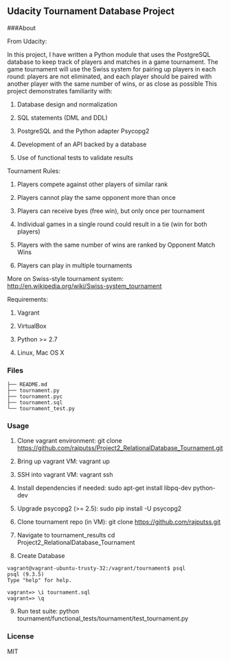 ## Udacity Tournament Database Project

###About

From Udacity:

In this project, I have written a Python module that uses the PostgreSQL database to keep track of players and matches in a game tournament. The game tournament will use the Swiss system for pairing up players in each round: players are not eliminated, and each player should be paired with another player with the same number of wins, or as close as possible
This project demonstrates familiarity with:

1. Database design and normalization

2. SQL statements (DML and DDL)

3. PostgreSQL and the Python adapter Psycopg2

4. Development of an API backed by a database

5. Use of functional tests to validate results

Tournament Rules:
1. Players compete against other players of similar rank

2. Players cannot play the same opponent more than once

3. Players can receive byes (free win), but only once per tournament

4. Individual games in a single round could result in a tie (win for both players)

5. Players with the same number of wins are ranked by Opponent Match Wins

6. Players can play in multiple tournaments

More on Swiss-style tournament system: http://en.wikipedia.org/wiki/Swiss-system_tournament


Requirements:

1. Vagrant

2. VirtualBox

3. Python >= 2.7

4. Linux, Mac OS X

### Files 

```
├── README.md
├── tournament.py
├── tournament.pyc
├── tournament.sql
└── tournament_test.py
```

### Usage

1. Clone vagrant environment: git clone https://github.com/rajputss/Project2_RelationalDatabase_Tournament.git

2. Bring up vagrant VM: vagrant up

3. SSH into vagrant VM: vagrant ssh

4. Install dependencies if needed: sudo apt-get install libpq-dev python-dev

5. Upgrade psycopg2 (>= 2.5): sudo pip install -U psycopg2

6. Clone tournament repo (in VM): git clone https://github.com/rajputss.git

7. Navigate to tournament_results cd Project2_RelationalDatabase_Tournament

8. Create Database

```
vagrant@vagrant-ubuntu-trusty-32:/vagrant/tournament$ psql
psql (9.3.5)
Type "help" for help.

vagrant=> \i tournament.sql
vagrant=> \q
```

9. Run test suite: python tournament/functional_tests/tournament/test_tournament.py

### License 

MIT
